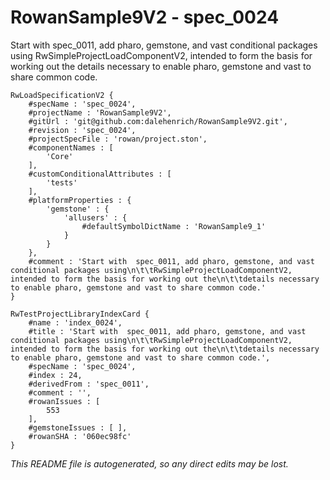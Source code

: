 # RowanSample9V2 - spec_0024
Start with  spec_0011, add pharo, gemstone, and vast conditional packages using
		RwSimpleProjectLoadComponentV2, intended to form the basis for working out the
		details necessary to enable pharo, gemstone and vast to share common code.
```
RwLoadSpecificationV2 {
	#specName : 'spec_0024',
	#projectName : 'RowanSample9V2',
	#gitUrl : 'git@github.com:dalehenrich/RowanSample9V2.git',
	#revision : 'spec_0024',
	#projectSpecFile : 'rowan/project.ston',
	#componentNames : [
		'Core'
	],
	#customConditionalAttributes : [
		'tests'
	],
	#platformProperties : {
		'gemstone' : {
			'allusers' : {
				#defaultSymbolDictName : 'RowanSample9_1'
			}
		}
	},
	#comment : 'Start with  spec_0011, add pharo, gemstone, and vast conditional packages using\n\t\tRwSimpleProjectLoadComponentV2, intended to form the basis for working out the\n\t\tdetails necessary to enable pharo, gemstone and vast to share common code.'
}

RwTestProjectLibraryIndexCard {
	#name : 'index_0024',
	#title : 'Start with  spec_0011, add pharo, gemstone, and vast conditional packages using\n\t\tRwSimpleProjectLoadComponentV2, intended to form the basis for working out the\n\t\tdetails necessary to enable pharo, gemstone and vast to share common code.',
	#specName : 'spec_0024',
	#index : 24,
	#derivedFrom : 'spec_0011',
	#comment : '',
	#rowanIssues : [
		553
	],
	#gemstoneIssues : [ ],
	#rowanSHA : '060ec98fc'
}
```

*This README file is autogenerated, so any direct edits may be lost.*
